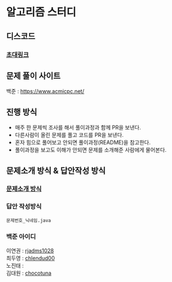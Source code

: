# 알고리즘 스터디

## 디스코드

### [초대링크](https://discord.gg/snjNmUkvtk)

## 문제 풀이 사이트

백준 : https://www.acmicpc.net/

## 진행 방식

- 매주 한 문제씩 조사를 해서 풀이과정과 함께 PR을 보낸다.
- 다른사람이 올린 문제를 풀고 코드를 PR을 보낸다.
- 혼자 힘으로 풀어보고 안되면 풀이과정(README)을 참고한다.
- 풀이과정을 보고도 이해가 안되면 문제를 소개해준 사람에게 물어본다.

## 문제소개 방식 & 답안작성 방식

### [문제소개 방식](https://github.com/dalcon10028/algorithm/tree/main/baekjoon)
### 답안 작성방식
`문제번호_닉네임.java`

### 백준 아이디

이연권 : [rjadms1028](https://www.acmicpc.net/user/rjadms1028) <br />
최두영 : [chlendud00](https://www.acmicpc.net/user/chlendud00) <br />
노진태 : <br />
김대원 : [chocotuna](https://www.acmicpc.net/user/chocotuna)<br />
